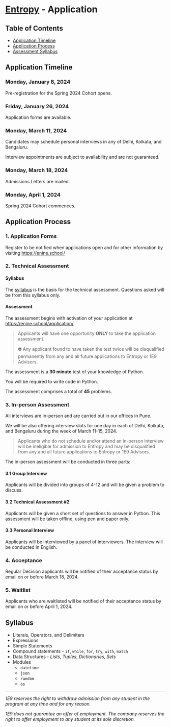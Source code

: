 # [Entropy](index.md) - Application

## Table of Contents

* [Application Timeline](#application-timeline)
* [Application Process](#application-process)
* [Assessment Syllabus](#syllabus)

## Application Timeline

### Monday, January 8, 2024

Pre-registration for the Spring 2024 Cohort opens.

### Friday, January 26, 2024

Application forms are available.

### Monday, March 11, 2024

Candidates may schedule personal interviews in any of Delhi, Kolkata, and Bengaluru.

Interview appointments are subject to availability and are not guaranteed.

### Monday, March 18, 2024

Admissions Letters are mailed.

### Monday, April 1, 2024

Spring 2024 Cohort commences.

## Application Process

### 1. Application Forms

Register to be notified when applications open and for other information 
by visiting https://enine.school/ 

### 2. Technical Assessment

#### Syllabus

The [syllabus](#syllabus) is the basis for the technical assessment. Questions asked will be from this syllabus only. 

#### Assessment

The assessment begins with activation of your application at https://enine.school/application/

> Applicants will have one opportunity **ONLY** to take the application assessment.
> 
> ⛔ Any applicant found to have taken the test twice will be disqualified permanently from any and all future applications to Entropy or 1E9 Advisors.

The assessment is a **30 minute** test of your knowledge of Python. 

You will be required to write code in Python.

The assessment comprises a total of **45** problems. 

### 3. In-person Assessment

All interviews are in-person and are carried out in our offices in Pune.

We will be also offering interview slots for one day in each of Delhi, Kolkata, and Bengaluru during the week of March 11-15, 2024.

> Applicants who do not schedule and/or attend an in-person interview will be ineligible for admission to Entropy and may be disqualified from any and all future applications to Entropy or 1E9 Advisors.

The in-person assessment will be conducted in three parts:

#### 3.1 Group Interview

Applicants will be divided into groups of 4-12 and will be given a problem to discuss.

#### 3.2 Technical Assessment #2

Applicants will be given a short set of questions to answer in Python. This assessment will be taken offline, using pen and paper only.

#### 3.3 Personal Interview

Applicants will be interviewed by a panel of interviewers. The interview will be conducted in English.

### 4. Acceptance

Regular Decision applicants will be notified of their acceptance status by email on or before March 18, 2024.

### 5. Waitlist

Applicants who are waitlisted will be notified of their acceptance status by email on or before April 1, 2024.

## Syllabus

- Literals, Operators, and Delimiters
- Expressions
- Simple Statements 
- Compound statements - `if`, `while`, `for`, `try`, `with`, `match`
- Data Structures - _Lists_, _Tuples_, _Dictionaries_, _Sets_ 
- Modules
  - `datetime`
  - `json`
  - `random`
  - `os`


---

_1E9 reserves the right to withdraw admission from any student in the program at any time and for any reason._

_1E9 does not guarantee an offer of employment. The company reserves the right to offer employment to any student at its sole discretion._

